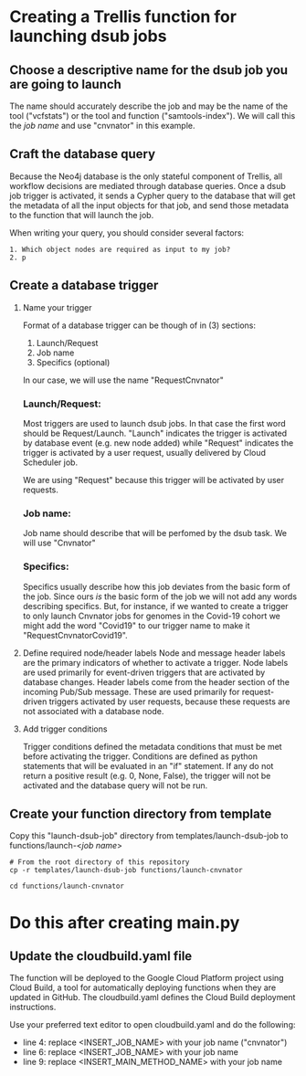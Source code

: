 # Creating a Trellis function for launching dsub jobs

## Choose a descriptive name for the dsub job you are going to launch
The name should accurately describe the job and may be the name of the tool ("vcfstats") or the tool and function ("samtools-index"). We will call this the _job name_ and use "cnvnator" in this example.

## Craft the database query

Because the Neo4j database is the only stateful component of Trellis, all workflow decisions are mediated through database queries. Once a dsub job trigger is activated, it sends a Cypher query to the database that will get the metadata of all the input objects for that job, and send those metadata to the function that will launch the job.

When writing your query, you should consider several factors:

	1. Which object nodes are required as input to my job?
	2. p 

## Create a database trigger

1. Name your trigger
    
	Format of a database trigger can be though of in (3) sections:
    
    1. Launch/Request
    2. Job name
    3. Specifics (optional)

    In our case, we will use the name "RequestCnvnator"

    ### Launch/Request:
    Most triggers are used to launch dsub jobs. In that case the first word should be Request/Launch. "Launch" indicates the trigger is activated by database event (e.g. new node added) while "Request" indicates the trigger is activated by a user request, usually delivered by Cloud Scheduler job.

    We are using "Request" because this trigger will be activated
    by user requests.

    ### Job name: 
    Job name should describe that will be perfomed by the dsub task. 
    We will use "Cnvnator"

    ### Specifics:
    Specifics usually describe how this job deviates from the basic form of the job. Since ours _is_ the basic form of the job we will not add any words describing specifics. But, for instance, if we wanted to create a trigger to only launch Cnvnator jobs for genomes in the Covid-19 cohort we might add the word "Covid19" to our trigger name to make it "RequestCnvnatorCovid19".

2. Define required node/header labels
	Node and message header labels are the primary indicators of whether to activate a trigger. Node labels are used primarily for event-driven triggers that are activated by database changes. Header labels come from the header section of the incoming Pub/Sub message. These are used primarily for request-driven triggers activated by user requests, because these requests are not associated with a database node.

3. Add trigger conditions
	
	Trigger conditions defined the metadata conditions that must be met before activating the trigger. Conditions are defined as python statements that will be evaluated in an "if" statement. If any do not return a positive result (e.g. 0, None, False), the trigger will not be activated and the database query will not be run.


## Create your function directory from template
Copy this "launch-dsub-job" directory from templates/launch-dsub-job to functions/launch-<_job name_>

```
# From the root directory of this repository
cp -r templates/launch-dsub-job functions/launch-cnvnator

cd functions/launch-cnvnator
```

# Do this after creating main.py
## Update the cloudbuild.yaml file
The function will be deployed to the Google Cloud Platform project using Cloud Build, a tool for automatically deploying functions when they are updated in GitHub. The cloudbuild.yaml defines the Cloud Build deployment instructions.

Use your preferred text editor to open cloudbuild.yaml and do the following:

* line 4: replace <INSERT_JOB_NAME> with your job name ("cnvnator")
* line 6: replace <INSERT_JOB_NAME> with your job name
* line 9: replace <INSERT_MAIN_METHOD_NAME> with your job name




